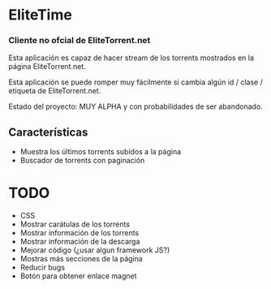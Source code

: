 # EliteTime
### Cliente no ofcial de EliteTorrent.net
Esta aplicación es capaz de hacer stream de los torrents mostrados en la página EliteTorrent.net.

Esta aplicación se puede romper muy fácilmente si cambia algún id / clase / etiqueta de EliteTorrent.net.

Estado del proyecto: MUY ALPHA y con probabilidades de ser abandonado.

## Características
 - Muestra los últimos torrents subidos a la página
 - Buscador de torrents con paginación

# TODO
 - CSS
 - Mostrar carátulas de los torrents
 - Mostrar información de los torrents
 - Mostrar información de la descarga
 - Mejorar código (¿usar algun framework JS?)
 - Mostras más secciones de la página
 - Reducir bugs
 - Botón para obtener enlace magnet
 
